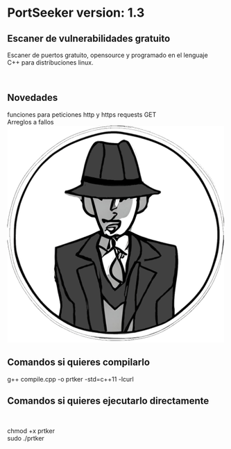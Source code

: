 <body>
	<h1>PortSeeker version: 1.3</h1>
	<h2>Escaner de vulnerabilidades gratuito</h2>
	<p>Escaner de puertos gratuito, opensource y programado en el lenguaje<br>
	C++ para distribuciones linux.</p><br>
	<h2>Novedades</h2>
	funciones para peticiones http y https requests GET<br>
	Arreglos a fallos
	<img src="./toologo.png" width=500 height=500><br>
	<h2>Comandos si quieres compilarlo</h2>
	<p>g++ compile.cpp -o prtker -std=c++11 -lcurl<br></p>
	<h2>Comandos si quieres ejecutarlo directamente</h2><br>
	<p>chmod +x prtker <br>sudo ./prtker</p>
</body>
</html>
